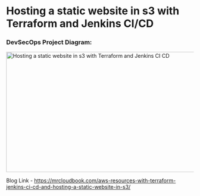# Hosting a static website in s3 with Terraform and Jenkins CI/CD

### DevSecOps Project Diagram:
<img width="566" height="323" alt="Hosting a static website in s3 with Terraform and Jenkins CI CD" src="https://github.com/user-attachments/assets/fe175be3-025e-4ac3-8bd1-0e2d8c90de66" />


Blog Link - https://mrcloudbook.com/aws-resources-with-terraform-jenkins-ci-cd-and-hosting-a-static-website-in-s3/

